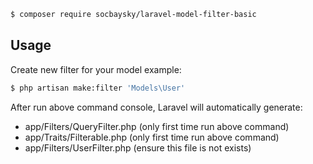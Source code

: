 ```bash
$ composer require socbaysky/laravel-model-filter-basic
```

## Usage

Create new filter for your model example:

```bash
$ php artisan make:filter 'Models\User'
```

After run above command console, Laravel will automatically generate:
- app/Filters/QueryFilter.php (only first time run above command)
- app/Traits/Filterable.php (only first time run above command)
- app/Filters/UserFilter.php (ensure this file is not exists)
